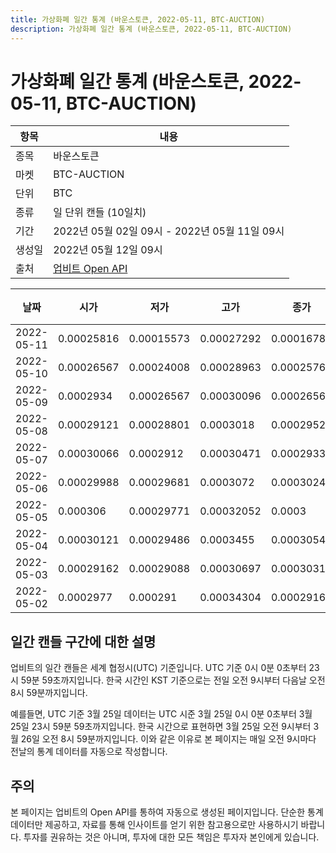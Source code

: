 ```yaml
---
title: 가상화폐 일간 통계 (바운스토큰, 2022-05-11, BTC-AUCTION)
description: 가상화폐 일간 통계 (바운스토큰, 2022-05-11, BTC-AUCTION)
---
```



가상화폐 일간 통계 (바운스토큰, 2022-05-11, BTC-AUCTION)
===

|항목|내용|
|--|--|
|종목|바운스토큰|
|마켓|BTC-AUCTION|
|단위|BTC|
|종류|일 단위 캔들 (10일치)|
|기간|2022년 05월 02일 09시 - 2022년 05월 11일 09시|
|생성일|2022년 05월 12일 09시|
|출처|[업비트 Open API](https://docs.upbit.com)|


|날짜|시가|저가|고가|종가|비고|
|--|--|--|--|--|--|
|2022-05-11|0.00025816|0.00015573|0.00027292|0.00016785|    |
|2022-05-10|0.00026567|0.00024008|0.00028963|0.0002576|    |
|2022-05-09|0.0002934|0.00026567|0.00030096|0.00026567|    |
|2022-05-08|0.00029121|0.00028801|0.0003018|0.0002952|    |
|2022-05-07|0.00030066|0.0002912|0.00030471|0.00029339|    |
|2022-05-06|0.00029988|0.00029681|0.0003072|0.0003024|    |
|2022-05-05|0.000306|0.00029771|0.00032052|0.0003|    |
|2022-05-04|0.00030121|0.00029486|0.0003455|0.0003054|    |
|2022-05-03|0.00029162|0.00029088|0.00030697|0.00030315|    |
|2022-05-02|0.0002977|0.000291|0.00034304|0.00029161|    |


일간 캔들 구간에 대한 설명
---


업비트의 일간 캔들은 세계 협정시(UTC) 기준입니다. 
UTC 기준 0시 0분 0초부터 23시 59분 59초까지입니다. 
한국 시간인 KST 기준으로는 전일 오전 9시부터 다음날 오전 8시 59분까지입니다. 


예를들면, UTC 기준 3월 25일 데이터는 UTC 시준 3월 25일 0시 0분 0초부터 3월 25일 23시 59분 59초까지입니다. 
한국 시간으로 표현하면 3월 25일 오전 9시부터 3월 26일 오전 8시 59분까지입니다. 
이와 같은 이유로 본 페이지는 매일 오전 9시마다 전날의 통계 데이터를 자동으로 작성합니다. 


주의
---


본 페이지는 업비트의 Open API를 통하여 자동으로 생성된 페이지입니다. 
단순한 통계 데이터만 제공하고, 자료를 통해 인사이트를 얻기 위한 참고용으로만 사용하시기 바랍니다. 
투자를 권유하는 것은 아니며, 투자에 대한 모든 책임은 투자자 본인에게 있습니다. 
